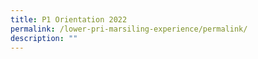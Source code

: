 ```yaml
---
title: P1 Orientation 2022
permalink: /lower-pri-marsiling-experience/permalink/
description: ""
---
```


